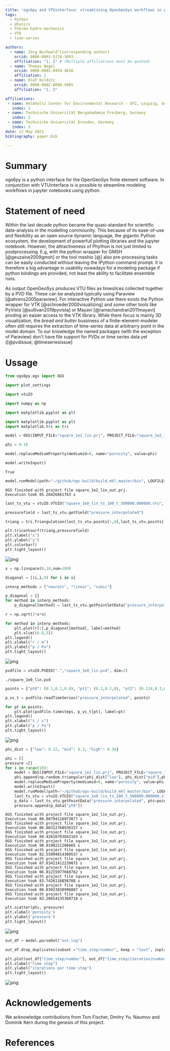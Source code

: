 ```yaml
---
title: 'ogs6py and VTUinterface: streamlining OpenGeoSys workflows in python'
tags:
  - Python
  - physics
  - thermo-hydro-mechanics
  - VTU
  - time-series

authors:
  - name: Jörg Buchwald^[corresponding author]
    orcid: 0000-0001-5174-3603
    affiliation: "1, 2" # (Multiple affiliations must be quoted)
  - name: Thomas Nagel
    orcid: 0000-0001-8459-4616
    affiliation: 2
  - name: Olaf Kolditz
    orcid: 0000-0002-8098-4905
    affiliation: "1, 3"

affiliations:
 - name: Helmholtz Center for Environmental Research - UFZ, Leipzig, Germany
   index: 1
 - name: Technische Universität Bergakademie Freiberg, Germany
   index: 2
 - name: Technische Universität Dresden, Germany
   index: 3
date: 12 May 2021
bibliography: paper.bib

---
```


# Summary

ogs6py is a python interface for the OpenGeoSys finite element software.
In conjunction with VTUinterface is is possible to streamline modeling workflows
in jupyter notebooks using python.

# Statement of need

Within the last decade python became the quasi-standard for scientific data-analysis
in the modelling commounity. This because of its ease-of-use and flexibility as an open
source dynamic language, the gigantic Python ecosystem, the development of powerfull plotting
libraries and the jupyter notebook.
However, the attractiveness of Phython is not just limited to postprocessing. 
E.g, with the python wrapper for GMSH [@geuzaine2009gmsh] or the tool meshio [@] also pre-processing tasks can
be easily conducted without leaving the IPython command prompt. It is therefore a big advantage 
in usability nowadays for a modeling package if python bindings are provided, not least the ability to facilitate ensemble runs.

As output OpenGeoSys produces VTU files as timeslices collected together by a PVD file.
These can be analyzed typically using Paraview [@ahrens2005paraview]. For interactive Python use there exists the Python 
wrapper for VTK [@schroeder2000visualizing] and some other tools like PyVista [@sullivan2019pyvista] or Mayavi [@ramachandran2011mayavi] proding an easier access to the VTK library.
While there focus is mainly 3D visualization, the _bread and butter_ bussiness of a finite-element-modeler often 
still requires the extraction of time-series data at arbitrarry point in the model domain.
To our knowledge the named packages (with the exception of Paraview) don't have file support for PVDs or time series data yet 
([@pvdissue; @timeseriesissue]

# Ussage


```python
from ogs6py.ogs import OGS
```


```python
import plot_settings
```


```python
import vtuIO
```


```python
import numpy as np
```


```python
import matplotlib.pyplot as plt
```


```python
import matplotlib.pyplot as plt
import matplotlib.tri as tri
```


```python
model = OGS(INPUT_FILE="square_1e2_lin.prj", PROJECT_FILE="square_1e2_lin_out.prj", MKL=True)
```


```python
phi = 0.16
```


```python
model.replaceMediumProperty(mediumid=0, name="porosity", value=phi)
```


```python
model.writeInput()
```




    True




```python
model.runModel(path="~/github/ogs-build/build_mkl_master/bin", LOGFILE="out.log")
```

    OGS finished with project file square_1e2_lin_out.prj.
    Execution took 85.28426861763 s



```python
last_ts_vtu = vtuIO.VTUIO("square_1e0_lin_ts_100_t_500000.000000.vtu", dim=2)
```


```python
pressurefield = last_ts_vtu.getField("pressure_interpolated")
```


```python
triang = tri.Triangulation(last_ts_vtu.points[:,0],last_ts_vtu.points[:,1])
```


```python
plt.tricontourf(triang,pressurefield)
plt.xlabel("x")
plt.ylabel("y")
plt.colorbar()
plt.tight_layout()
```


![png](output_15_0.png)



```python
x = np.linspace(0,10,num=100)
```


```python
diagonal = [(i,i,0) for i in x]
```


```python
interp_methods = ["nearest", "linear", "cubic"]
```


```python
p_diagonal = {}
for method in interp_methods:
    p_diagonal[method] = last_ts_vtu.getPointSetData("pressure_interpolated", pointsetarray=diagonal, interpolation_method=method)
```


```python
r = np.sqrt(2*x*x)
```


```python
for method in interp_methods:
    plt.plot(r[:],p_diagonal[method], label=method)
    plt.xlim((0.0,5))
plt.legend()
plt.xlabel("r / m")
plt.ylabel("p / Pa")
plt.tight_layout()
```


![png](output_21_0.png)



```python
pvdfile = vtuIO.PVDIO(".","square_1e0_lin.pvd", dim=2)
```

    ./square_1e0_lin.pvd



```python
points = {"pt0": (0.1,0.1,0.0), "pt1": (0.2,0.2,0), "pt2": (0.124,0.3,0.0)}
```


```python
p_vs_t = pvdfile.readTimeSeries("pressure_interpolated", points)
```


```python
for pt in points:
    plt.plot(pvdfile.timesteps, p_vs_t[pt], label=pt)
plt.legend()
plt.xlabel("t / s")
plt.ylabel("p / Pa")
plt.tight_layout()
```


![png](output_25_0.png)



```python
phi_dist = {"low": 0.12, "mid": 0.3, "high": 0.36} 
```


```python
phi = []
pressure =[]
for i in range(10):
    model = OGS(INPUT_FILE="square_1e2_lin.prj", PROJECT_FILE="square_1e2_lin_out.prj", MKL=True)
    phi.append(np.random.triangular(phi_dist["low"], phi_dist["mid"],phi_dist["high"]))
    model.replaceMediumProperty(mediumid=0, name="porosity", value=phi[-1])
    model.writeInput()
    model.runModel(path="~/github/ogs-build/build_mkl_master/bin", LOGFILE="out.log")
    last_ts_vtu = vtuIO.VTUIO("square_1e0_lin_ts_100_t_500000.000000.vtu", dim=2)
    p_data = last_ts_vtu.getPointData("pressure_interpolated", pts=points)
    pressure.append(p_data["pt0"])
```

    OGS finished with project file square_1e2_lin_out.prj.
    Execution took 88.08794116973877 s
    OGS finished with project file square_1e2_lin_out.prj.
    Execution took 86.88312768936157 s
    OGS finished with project file square_1e2_lin_out.prj.
    Execution took 84.42618703842163 s
    OGS finished with project file square_1e2_lin_out.prj.
    Execution took 90.0198221206665 s
    OGS finished with project file square_1e2_lin_out.prj.
    Execution took 82.55094814300537 s
    OGS finished with project file square_1e2_lin_out.prj.
    Execution took 87.03411412239075 s
    OGS finished with project file square_1e2_lin_out.prj.
    Execution took 86.81215977668762 s
    OGS finished with project file square_1e2_lin_out.prj.
    Execution took 83.7426118850708 s
    OGS finished with project file square_1e2_lin_out.prj.
    Execution took 86.03023838996887 s
    OGS finished with project file square_1e2_lin_out.prj.
    Execution took 83.28014135360718 s



```python
plt.scatter(phi, pressure)
plt.xlabel('porosity')
plt.ylabel('pressure')
plt.tight_layout()
```


![png](output_28_0.png)



```python
out_df = model.parseOut("out.log")
```


```python
out_df.drop_duplicates(subset ="time_step/number", keep = "last", inplace = True)
```


```python
plt.plot(out_df["time_step/number"], out_df["time_step/iteration/number"])
plt.xlabel("time step")
plt.ylabel("iterations per time step")
plt.tight_layout()
```


![png](output_31_0.png)


# Acknowledgements

We acknowledge contributions from Tom Fischer, Dmitry Yu. Naumov and Dominik Kern
during the genesis of this project.

# References
